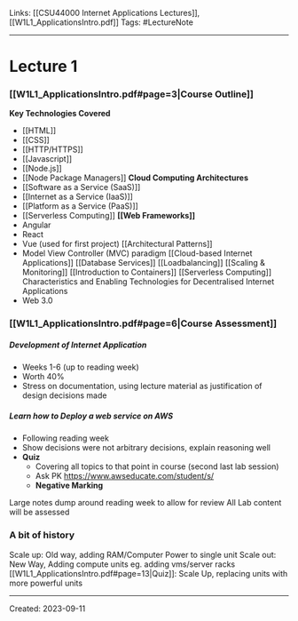 Links: [[CSU44000 Internet Applications Lectures]],[[W1L1_ApplicationsIntro.pdf]]
Tags: #LectureNote
___
# Lecture 1
### [[W1L1_ApplicationsIntro.pdf#page=3|Course Outline]]
**Key Technologies Covered**
- [[HTML]]
- [[CSS]]
- [[HTTP/HTTPS]]
- [[Javascript]]
- [[Node.js]]
- [[Node Package Managers]]
**Cloud Computing Architectures**
- [[Software as a Service (SaaS)]]
- [[Internet as a Service (IaaS)]]
- [[Platform as a Service (PaaS)]]
- [[Serverless Computing]]
**[[Web Frameworks]]**
- Angular
- React
- Vue (used for first project)
[[Architectural Patterns]]
- Model View Controller (MVC) paradigm
[[Cloud-based Internet Applications]]
[[Database Services]]
[[Loadbalancing]]
[[Scaling & Monitoring]]
[[Introduction to Containers]]
[[Serverless Computing]]
Characteristics and Enabling Technologies for Decentralised Internet Applications
- Web 3.0

### [[W1L1_ApplicationsIntro.pdf#page=6|Course Assessment]]
##### Development of Internet Application
- Weeks 1-6 (up to reading week)
- Worth 40%
- Stress on documentation, using lecture material as justification of design decisions made
##### Learn how to Deploy a web service on AWS
- Following reading week
- Show decisions were not arbitrary decisions, explain reasoning well
- **Quiz**
	- Covering all topics to that point in course (second last lab session)
	- Ask PK https://www.awseducate.com/student/s/
	- **Negative Marking**

Large notes dump around reading week to allow for review
All Lab content will be assessed

### A bit of history
Scale up: Old way, adding RAM/Computer Power to single unit
Scale out: New Way, Adding compute units eg. adding vms/server racks
[[W1L1_ApplicationsIntro.pdf#page=13|Quiz]]: Scale Up, replacing units with more powerful units



___
Created: 2023-09-11
